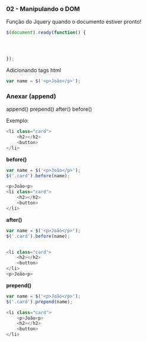 ### 02 - Manipulando o DOM

Função do Jquery quando o documento estiver pronto!

```javascript
$(document).ready(function() {




});
```

Adicionando tags html

```javascript
var name = $('<p>João</p>');
```

### Anexar (append)

append()
prepend()
after()
before()

Exemplo:

```javascript
<li class="card">
    <h2></h2>
    <button>
</li>
```

**before()**

```javascript
var name = $('<p>João</p>');
$('.card').before(name);

<p>João<p>
<li class="card">
    <h2></h2>
    <button>
</li>
```

**after()**

```javascript
var name = $('<p>João</p>');
$('.card').before(name);


<li class="card">
    <h2></h2>
    <button>
</li>
<p>João<p>
```

**prepend()**

```javascript
var name = $('<p>João</p>');
$('.card').prepend(name);

<li class="card">
    <p>João<p>
    <h2></h2>
    <button>
</li>
```